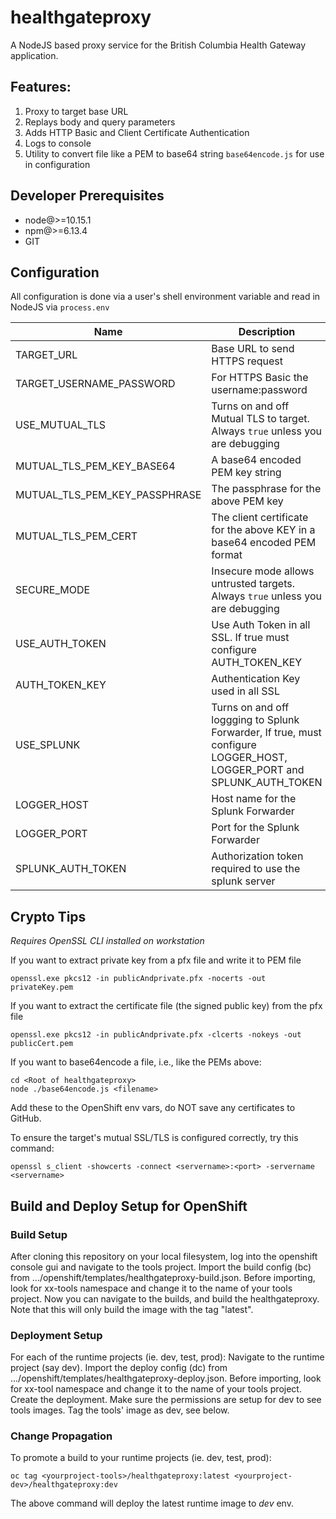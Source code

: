 # healthgateproxy

A NodeJS based proxy service for the British Columbia Health Gateway application.

## Features:

1. Proxy to target base URL  
2. Replays body and query parameters
3. Adds HTTP Basic and Client Certificate Authentication
4. Logs to console
5. Utility to convert file like a PEM to base64 string `base64encode.js` for use in configuration

## Developer Prerequisites
* node@>=10.15.1
* npm@>=6.13.4 
* GIT

## Configuration
All configuration is done via a user's shell environment variable and read in NodeJS via `process.env`

Name | Description
--- | --- 
TARGET_URL | Base URL to send HTTPS request
TARGET_USERNAME_PASSWORD | For HTTPS Basic the username:password
USE_MUTUAL_TLS | Turns on and off Mutual TLS to target.  Always `true` unless you are debugging
MUTUAL_TLS_PEM_KEY_BASE64 | A base64 encoded PEM key string
MUTUAL_TLS_PEM_KEY_PASSPHRASE | The passphrase for the above PEM key
MUTUAL_TLS_PEM_CERT | The client certificate for the above KEY in a base64 encoded PEM format
SECURE_MODE | Insecure mode allows untrusted targets.  Always `true` unless you are debugging
USE_AUTH_TOKEN | Use Auth Token in all SSL. If true must configure AUTH_TOKEN_KEY
AUTH_TOKEN_KEY | Authentication Key used in all SSL
USE_SPLUNK | Turns on and off loggging to Splunk Forwarder, If true, must configure LOGGER_HOST, LOGGER_PORT and SPLUNK_AUTH_TOKEN
LOGGER_HOST | Host name for the Splunk Forwarder
LOGGER_PORT | Port for the Splunk Forwarder
SPLUNK_AUTH_TOKEN | Authorization token required to use the splunk server



## Crypto Tips
_Requires OpenSSL CLI installed on workstation_

If you want to extract private key from a pfx file and write it to PEM file

```
openssl.exe pkcs12 -in publicAndprivate.pfx -nocerts -out privateKey.pem
```
If you want to extract the certificate file (the signed public key) from the pfx file
```
openssl.exe pkcs12 -in publicAndprivate.pfx -clcerts -nokeys -out publicCert.pem
```
If you want to base64encode a file, i.e., like the PEMs above:
```
cd <Root of healthgateproxy>
node ./base64encode.js <filename> 
```

Add these to the OpenShift env vars, do NOT save any certificates to GitHub.

To ensure the target's mutual SSL/TLS is configured correctly, try this command:

```
openssl s_client -showcerts -connect <servername>:<port> -servername <servername>
```

## Build and Deploy Setup for OpenShift

### Build Setup
After cloning this repository on your local filesystem, log into the openshift console gui and navigate to the tools project.
Import the build config (bc) from .../openshift/templates/healthgateproxy-build.json.
Before importing, look for xx-tools namespace and change it to the name of your tools project.
Now you can navigate to the builds, and build the healthgateproxy.
Note that this will only build the image with the tag "latest".

### Deployment Setup
For each of the runtime projects (ie. dev, test, prod):
Navigate to the runtime project (say dev).
Import the deploy config (dc) from .../openshift/templates/healthgateproxy-deploy.json.
Before importing, look for xx-tool namespace and change it to the name of your tools project.
Create the deployment.
Make sure the permissions are setup for dev to see tools images.
Tag the tools' image as dev, see below.

### Change Propagation
To promote a build to your runtime projects (ie. dev, test, prod):
```
oc tag <yourproject-tools>/healthgateproxy:latest <yourproject-dev>/healthgateproxy:dev 
```
The above command will deploy the latest runtime image to *dev* env. 

